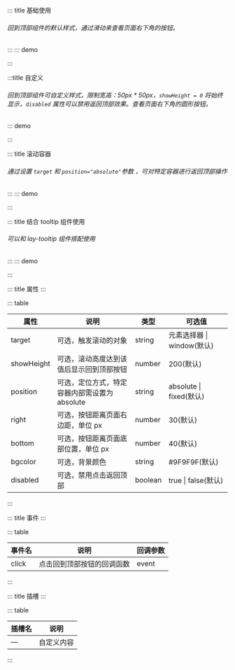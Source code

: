 ::: title 基础使用

###### 回到顶部组件的默认样式，通过滑动来查看页面右下角的按钮。

:::
::: demo

<template>
  <Lay-backtop target=".layui-body"></Lay-backtop>
</template>

<script>
import { ref } from 'vue'

export default {
  setup() {

    return {
    }
  }
}
</script>

:::

:::title 自定义

###### 回到顶部组件可自定义样式，限制宽高：50px \* 50px，<code>showHeight = 0</code> 将始终显示，<code>disabled</code> 属性可以禁用返回顶部效果。查看页面右下角的圆形按钮。

::: demo

<template>
  <Lay-backtop target=".layui-body" :showHeight="0" :bottom="100"  @click="handlerClick" disabled style="background-color:#FFFFFF">
    <div style="
        width:50px;
        height:50px;
        background-color: #5FB878;
        color: #FFFFFF;
        text-align: center;
        border-radius:50%">
        <lay-icon type="layui-icon-dialogue" size="30px"></lay-icon>
    </div>
  </Lay-backtop>
</template>

<script>
import { ref } from 'vue'
import { layer } from "../../../../src/index.ts"

export default {
  setup() {
    const handlerClick = () => {
      layer.confirm("layui-vue 1.0.0 已经发布");
    }

    return {
      handlerClick,
    }
  }
}
</script>

:::

::: title 滚动容器

###### 通过设置 <code>target</code> 和 <code>position="absolute"</code>参数 ，可对特定容器进行返回顶部操作

:::
::: demo

<template>
<!-- 需要用一个 div 包裹滚动容器和 Lay-backtop 组件 -->
<div style="width:700px; height:300px;">
  <div id="scrollContainer" style="overflow-y:auto; overflow-x:auto; width:700px; height:300px;">
    <p v-for="(n,index) in 50" :key="n" style="height:40px;border-bottom:0.5px solid #5FB878;margin-bottom:10px;line-height:40px">
      {{index + ". &nbsp;layui-vue , 基 于 vue 3.0 的 桌 面 端 组 件 库 , layui 的 另 一 种 呈 现 方 式"}}
    </p>
  </div>
  <Lay-backtop target="#scrollContainer" :showHeight="100" :bottom="30" position="absolute"></Lay-backtop>
</div>
</template>

<script>
import { ref } from 'vue'

export default {
  setup() {

    return {
    }
  }
}
</script>

:::

::: title 结合 tooltip 组件使用

###### 可以和 lay-tooltip 组件搭配使用

:::
::: demo

<template>
<!-- 需要用一个 div 包裹滚动容器和 Lay-backtop 组件 -->
<div style="width:700px; height:300px;">
  <div id="scrollContainer2" style="overflow-y:auto; overflow-x:auto; width:700px; height:300px;">
    <p v-for="(n,index) in 50" :key="n" style="height:40px;border-bottom:0.5px solid #5FB878;margin-bottom:10px;line-height:40px">
      {{index + ". &nbsp;layui-vue , 基 于 vue 3.0 的 桌 面 端 组 件 库 , layui 的 另 一 种 呈 现 方 式"}}
    </p>
  </div>
  <lay-tooltip content="backtop" position="left">
    <Lay-backtop target="#scrollContainer2" :showHeight="100" :bottom="30" position="absolute" style="border-radius: 50%;background-color: #5FB878;"></Lay-backtop>
  </lay-tooltip>
</div>
</template>

<script>
import { ref } from 'vue'

export default {
  setup() {

    return {
    }
  }
}
</script>

:::

::: title 属性
:::

::: table

| 属性       | 说明                                                 | 类型    | 可选值                   |
| ---------- | --------------------------------------------------- | ------- | ------------------------ |
| target     | 可选，触发滚动的对象                                | string  | 元素选择器 \| window(默认) |
| showHeight | 可选，滚动高度达到该值后显示回到顶部按钮             | number  | 200(默认)                |
| position   | 可选，定位方式，特定容器内部需设置为 absolute        | string  | absolute \| fixed(默认)  |
| right      | 可选，按钮距离页面右边距，单位 px                   | number  | 30(默认)                 |
| bottom     | 可选，按钮距离页面底部位置，单位 px                 | number  | 40(默认)                 |
| bgcolor    | 可选，背景颜色                                     | string  | \#9F9F9F(默认)           |
| disabled   | 可选，禁用点击返回顶部                             | boolean | true \| false(默认)      |

:::

::: title 事件
:::

::: table

| 事件名 | 说明                      | 回调参数 |
| ------ | ------------------------- | -------- |
| click  | 点击回到顶部按钮的回调函数 | event    |

:::

::: title 插槽
:::

::: table

| 插槽名 | 说明              |
| ------ | ------------------ |
| —      | 自定义内容 |

:::
